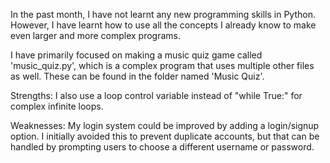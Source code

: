 In the past month, I have not learnt any new programming skills in Python. However, I have learnt how to use all the concepts I already know to make even larger and more complex programs.

I have primarily focused on making a music quiz game called 'music_quiz.py', which is a complex program that uses multiple other files as well. These can be found in the folder named 'Music Quiz'.

Strengths: I also use a loop control variable instead of "while True:" for complex infinite loops.

Weaknesses: My login system could be improved by adding a login/signup option. I initially avoided this to prevent duplicate accounts, but that can be handled by prompting users to choose a different username or password.
